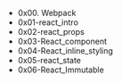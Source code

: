 * 0x00. Webpack
* 0x01-react_intro
* 0x02-react_props
* 0x03-React_component
* 0x04-React_inline_styling
* 0x05-react_state
* 0x06-React_Immutable